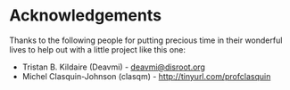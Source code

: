 Acknowledgements
=================

Thanks to the following people for putting precious time in their wonderful lives to help out with a little project like this one:

* Tristan B. Kildaire (Deavmi) - deavmi@disroot.org
* Michel Clasquin-Johnson (clasqm) - http://tinyurl.com/profclasquin
